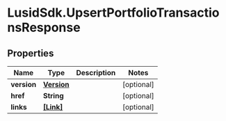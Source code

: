 # LusidSdk.UpsertPortfolioTransactionsResponse

## Properties
Name | Type | Description | Notes
------------ | ------------- | ------------- | -------------
**version** | [**Version**](Version.md) |  | [optional] 
**href** | **String** |  | [optional] 
**links** | [**[Link]**](Link.md) |  | [optional] 


